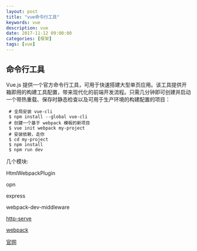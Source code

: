 ```yaml
---
layout: post
title: "vue命令行工具"
keywords: vue
description: vue
date: 2017-11-12 09:00:00
categories: [框架]
tags: [vue]
---
```


## 命令行工具

Vue.js 提供一个官方命令行工具，可用于快速搭建大型单页应用。该工具提供开箱即用的构建工具配置，带来现代化的前端开发流程。只需几分钟即可创建并启动一个带热重载、保存时静态检查以及可用于生产环境的构建配置的项目：

```text
 # 全局安装 vue-cli
 $ npm install --global vue-cli
 # 创建一个基于 webpack 模板的新项目
 $ vue init webpack my-project
 # 安装依赖，走你
 $ cd my-project
 $ npm install
 $ npm run dev
```

几个模块:

HtmlWebpackPlugin

opn

express

webpack-dev-middleware

[http-serve](https://www.npmjs.com/package/http-server)

[webpack](https://github.com/DDFE/DDFE-blog/issues/10)


[官网](https://cn.vuejs.org/v2/guide/installation.html#命令行工具-CLI)


  